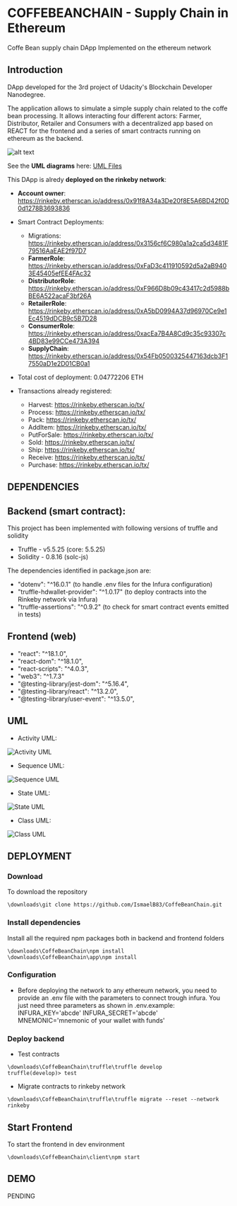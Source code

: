 # COFFEBEANCHAIN - Supply Chain in Ethereum
Coffe Bean supply chain DApp Implemented on the ethereum network

## Introduction 
DApp developed for the 3rd project of Udacity's Blockchain Developer Nanodegree.

The application allows to simulate a simple supply chain related to the coffe bean processing. It allows interacting four different actors: Farmer, Distributor, Retailer and Consumers with a decentralized app based on REACT for the frontend and a series of smart contracts running on ethereum as the backend.

![alt text](./documentation/CoffeBean_SC_BusinessProcess.png)

See the **UML diagrams** here: [UML Files](##-UML)

This DApp is alredy **deployed on the rinkeby network**:
- **Account owner**: https://rinkeby.etherscan.io/address/0x91f8A34a3De20f8E5A6BD42f0D0d1278B3693836
- Smart Contract Deployments:
    - Migrations: https://rinkeby.etherscan.io/address/0x3156cf6C980a1a2ca5d3481F79516AaEAE2f97D7
    - **FarmerRole**: https://rinkeby.etherscan.io/address/0xFaD3c411910592d5a2aB9403E45405efEE4FAc32
    - **DistributorRole**: https://rinkeby.etherscan.io/address/0xF966D8b09c43417c2d5988bBE6A522acaF3bf26A
    - **RetailerRole**: https://rinkeby.etherscan.io/address/0xA5bD0994A37d96970Ce9e1Ec4519dDCB9c5B7D28
    - **ConsumerRole**: https://rinkeby.etherscan.io/address/0xacEa7B4A8Cd9c35c93307c4BD83e99CCe473A394
    - **SupplyChain**: https://rinkeby.etherscan.io/address/0x54Fb0500325447163dcb3F17550aD1e2D01CB0a1

- Total cost of deployment: 0.04772206 ETH

- Transactions already registered:
    - Harvest: https://rinkeby.etherscan.io/tx/
    - Process: https://rinkeby.etherscan.io/tx/
    - Pack: https://rinkeby.etherscan.io/tx/
    - AddItem: https://rinkeby.etherscan.io/tx/
    - PutForSale: https://rinkeby.etherscan.io/tx/
    - Sold: https://rinkeby.etherscan.io/tx/
    - Ship: https://rinkeby.etherscan.io/tx/
    - Receive: https://rinkeby.etherscan.io/tx/
    - Purchase: https://rinkeby.etherscan.io/tx/     

## DEPENDENCIES

## Backend (smart contract):
This project has been implemented with following versions of truffle and solidity
- Truffle - v5.5.25 (core: 5.5.25)
- Solidity - 0.8.16 (solc-js)

The dependencies identified in package.json are:
- "dotenv": "^16.0.1"                       (to handle .env files for the Infura configuration)
- "truffle-hdwallet-provider": "^1.0.17"    (to deploy contracts into the Rinkeby network via Infura)
- "truffle-assertions": "^0.9.2"            (to check for smart contract events emitted in tests)

## Frontend (web)
- "react": "^18.1.0",
- "react-dom": "^18.1.0",
- "react-scripts": "^4.0.3",
- "web3": "^1.7.3"
- "@testing-library/jest-dom": "^5.16.4",
- "@testing-library/react": "^13.2.0",
- "@testing-library/user-event": "^13.5.0",

## UML

- Activity UML:

![Activity UML](./documentation/CoffeBean_SC_ActivityUML.png)

- Sequence UML:

![Sequence UML](./documentation/CoffeBean_SC_SequenceUML.png)

- State UML:

![State UML](./documentation/CoffeBean_SC_StateUML.png)

- Class UML:

![Class UML](./documentation/CoffeBean_SC_ClassUML.png)

## DEPLOYMENT

### Download
To download the repository
```
\downloads\git clone https://github.com/IsmaelB83/CoffeBeanChain.git
```

### Install dependencies

Install all the required npm packages both in backend and frontend folders
```
\downloads\CoffeBeanChain\npm install
\downloads\CoffeBeanChain\app\npm install
```
### Configuration
- Before deploying the network to any ethereum network, you need to provide an .env file with the parameters to connect trough infura. You just need three parameters as shown in .env.example:
INFURA_KEY='abcde'
INFURA_SECRET='abcde'
MNEMONIC='mnemonic of your wallet with funds'

### Deploy backend
- Test contracts
```
\downloads\CoffeBeanChain\truffle\truffle develop
truffle(develop)> test
```

- Migrate contracts to rinkeby network
```
\downloads\CoffeBeanChain\truffle\truffle migrate --reset --network rinkeby
```

## Start Frontend
To start the frontend in dev environment 
```
\downloads\CoffeBeanChain\client\npm start
```

## DEMO
PENDING